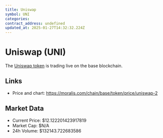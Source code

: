 ```yaml
---
title: Uniswap
symbol: UNI
categories: 
contract_address: undefined
updated_at: 2025-01-27T14:32:32.224Z
---
```


# Uniswap (UNI)
The [Uniswap token](https://moralis.com/chain/base/token/price/uniswap-2) is trading live on the base blockchain.

## Links
- Price and chart: https://moralis.com/chain/base/token/price/uniswap-2

## Market Data
- Current Price: $12.122201423917819
- Market Cap: $N/A
- 24h Volume: $132143.722683586
